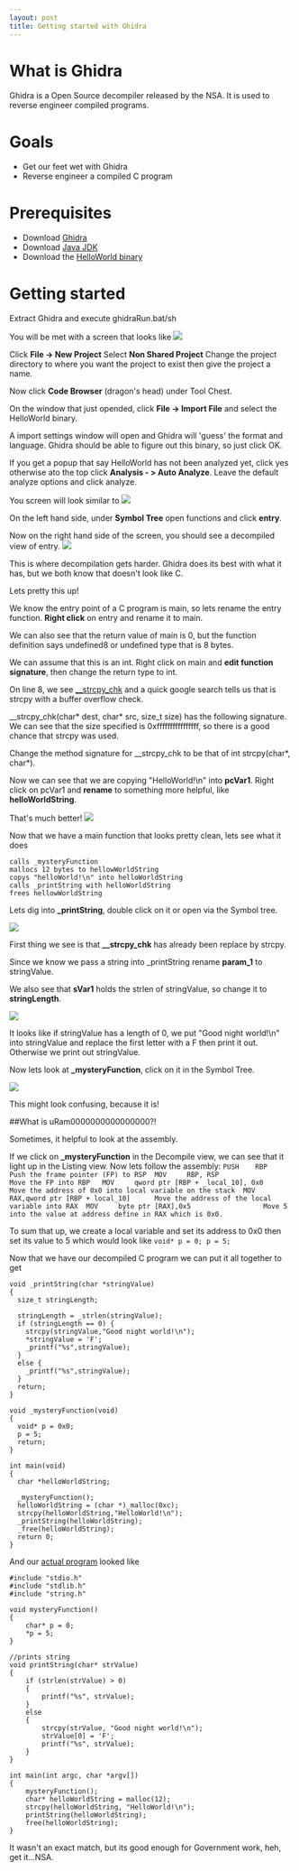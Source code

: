 ```yaml
---
layout: post
title: Getting started with Ghidra
---
```

# What is Ghidra
Ghidra is a Open Source decompiler released by the NSA. It is used to reverse engineer compiled programs. 

# Goals
* Get our feet wet with Ghidra
* Reverse engineer a compiled C program

# Prerequisites
* Download [Ghidra](https://ghidra-sre.org/)
* Download [Java JDK](https://www.oracle.com/java/technologies/javase-downloads.html)
* Download the [HelloWorld binary](https://github.com/lookie27/ghidra-hello-world/raw/master/HelloWorld)

# Getting started
Extract Ghidra and execute ghidraRun.bat/sh

You will be met with a screen that looks like
![](https://raw.githubusercontent.com/lookie27/ghidra-hello-world/master/Blog%20Resources/GhidraNewProject.png)

Click **File -> New Project** 
Select **Non Shared Project** 
Change the project directory to where you want the project to exist then give the project a name.

Now click **Code Browser** (dragon's head) under Tool Chest.


On the window that just opended, click **File -> Import File** and select the HelloWorld binary.

A import settings window will open and Ghidra will 'guess' the format and language. Ghidra should be able to figure out this binary, so just click OK.

If you get a popup that say HelloWorld has not been analyzed yet, click yes otherwise ato the top click **Analysis - > Auto Analyze**. 
Leave the default analyze options and click analyze.

You screen will look similar to 
![](https://raw.githubusercontent.com/lookie27/ghidra-hello-world/master/Blog%20Resources/DecompileView.png)

On the left hand side, under **Symbol Tree** open functions and click **entry**.

Now on the right hand side of the screen, you should see a decompiled view of entry. 
![](https://raw.githubusercontent.com/lookie27/ghidra-hello-world/master/Blog%20Resources/MainDecompile.png)

This is where decompilation gets harder. Ghidra does its best with what it has, but we both know that doesn't look like C.

Lets pretty this up!

We know the entry point of a C program is main, so lets rename the entry function. **Right click** on entry and rename it to main.

We can also see that the return value of main is 0, but the function definition says undefined8 or undefined type that is 8 bytes. 

We can assume that this is an int. Right click on main and **edit function signature**, then change the return type to int.

On line 8, we see [\_\_strcpy\_chk](https://refspecs.linuxbase.org/LSB_4.1.0/LSB-Core-generic/LSB-Core-generic/libc---strcpy-chk-1.html) and a quick google search tells us that is strcpy with a buffer overflow check. 

 __strcpy_chk(char* dest, char* src, size_t size) has the following signature. We can see that the size specified is 0xffffffffffffffff, so there is a good chance that strcpy was used. 

Change the method signature for \_\_strcpy\_chk to be that of int strcpy(char*, char*). 

Now we can see that we are copying "HelloWorld!\n" into **pcVar1**. Right click on pcVar1 and **rename** to something more helpful, like **helloWorldString**.

That's much better! 
![](https://raw.githubusercontent.com/lookie27/ghidra-hello-world/master/Blog%20Resources/MainClean.png)

Now that we have a main function that looks pretty clean, lets see what it does 
```
calls _mysteryFunction 
mallocs 12 bytes to hellowWorldString 
copys "helloWorld!\n" into helloWorldString 
calls _printString with helloWorldString 
frees hellowWorldString 
```

Lets dig into **\_printString**, double click on it or open via the Symbol tree.

![](https://raw.githubusercontent.com/lookie27/ghidra-hello-world/master/Blog%20Resources/PrintDecompile.png)

First thing we see is that **\_\_strcpy\_chk** has already been replace by strcpy.

Since we know we pass a string into \_printString rename **param_1** to stringValue.

We also see that **sVar1** holds the strlen of stringValue, so change it to **stringLength**.

![](https://raw.githubusercontent.com/lookie27/ghidra-hello-world/master/Blog%20Resources/PrintClean.png)

It looks like if stringValue has a length of 0, we put "Good night world!\n" into stringValue and replace the first letter with a F then print it out. Otherwise we print out stringValue. 

Now lets look at **\_mysteryFunction**, click on it in the Symbol Tree. 

![](https://raw.githubusercontent.com/lookie27/ghidra-hello-world/master/Blog%20Resources/MysteryFunction.png)

This might look confusing, because it is!

##What is uRam0000000000000000?!

Sometimes, it helpful to look at the assembly.

If we click on **\_mysteryFunction** in the Decompile view, we can see that it light up in the Listing view. Now lets follow the assembly: 
`
PUSH 	RBP   								Push the frame pointer (FP) to RSP 
MOV 	RBP, RSP 							Move the FP into RBP  
MOV 	qword ptr [RBP + _local_10], 0x0	Move the address of 0x0 into local variable on the stack 
MOV		RAX,qword ptr [RBP + local_10]      Move the address of the local variable into RAX 
MOV     byte ptr [RAX],0x5					Move 5 into the value at address define in RAX which is 0x0. 
`

To sum that up, we create a local variable and set its address to 0x0 then set its value to 5 which would look like 
`
void* p = 0;
p = 5;
`

Now that we have our decompiled C program we can put it all together to get 

```
void _printString(char *stringValue)
{
  size_t stringLength;
  
  stringLength = _strlen(stringValue);
  if (stringLength == 0) {
    strcpy(stringValue,"Good night world!\n");
    *stringValue = 'F';
    _printf("%s",stringValue);
  }
  else {
    _printf("%s",stringValue);
  }
  return;
}

void _mysteryFunction(void)
{
  void* p = 0x0;
  p = 5;
  return;
}

int main(void)
{
  char *helloWorldString;
  
  _mysteryFunction();
  helloWorldString = (char *)_malloc(0xc);
  strcpy(helloWorldString,"HelloWorld!\n");
  _printString(helloWorldString);
  _free(helloWorldString);
  return 0;
}

```

And our [actual program](https://github.com/lookie27/ghidra-hello-world/blob/master/HelloWorld.c) looked like

```
#include "stdio.h"
#include "stdlib.h"
#include "string.h"

void mysteryFunction()
{
    char* p = 0;
    *p = 5;
}

//prints string
void printString(char* strValue) 
{
    if (strlen(strValue) > 0) 
    {
        printf("%s", strValue);
    }
    else 
    {
        strcpy(strValue, "Good night world!\n");
        strValue[0] = 'F';
        printf("%s", strValue);
    }
}

int main(int argc, char *argv[]) 
{
    mysteryFunction();
    char* helloWorldString = malloc(12);
    strcpy(helloWorldString, "HelloWorld!\n");
    printString(helloWorldString);
    free(helloWorldString);
}

```
It wasn't an exact match, but its good enough for Government work, heh, get it...NSA.

